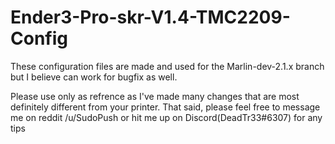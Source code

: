 # Ender3-Pro-skr-V1.4-TMC2209-Config

These configuration files are made and used for the Marlin-dev-2.1.x branch but I believe can work for bugfix as well.

Please use only as refrence as I've made many changes that are most definitely different from your printer. That said, please feel free to message me on reddit /u/SudoPush or hit me up on Discord(DeadTr33#6307) for any tips 
